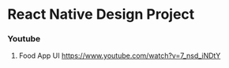 # React Native Design Project

### Youtube

1. Food App UI
https://www.youtube.com/watch?v=7_nsd_iNDtY